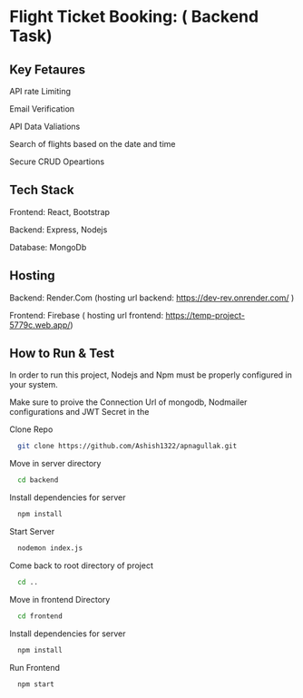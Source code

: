 
# Flight Ticket Booking: ( Backend Task)

## Key Fetaures ##
API rate Limiting

Email Verification

API Data Valiations

Search of flights based on the date and time

Secure CRUD Opeartions

## Tech Stack ##
Frontend: React, Bootstrap

Backend: Express, Nodejs

Database: MongoDb

## Hosting ##
Backend: Render.Com (hosting url backend: https://dev-rev.onrender.com/ )

Frontend: Firebase ( hosting url frontend: https://temp-project-5779c.web.app/)



## How to Run & Test
In order to run this project, Nodejs and Npm must be properly configured in your system. 


Make sure to proive the Connection Url of mongodb, Nodmailer configurations and JWT Secret in the 


 Clone Repo 

```bash
  git clone https://github.com/Ashish1322/apnagullak.git
```



Move in server directory

```bash
  cd backend 
```

Install dependencies for server

```bash
  npm install 
```

Start Server

```bash
  nodemon index.js 
```

Come back to root directory of project

```bash
  cd .. 
```

Move in frontend Directory
```bash
  cd frontend 
```

Install dependencies for server

```bash
  npm install 
```

Run Frontend

```bash
  npm start 
```






